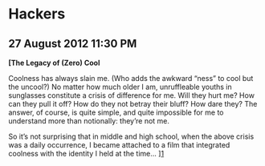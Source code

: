 # Hackers
## 27 August 2012 11:30 PM

**[The Legacy of (Zero) Cool**

Coolness has always slain me. (Who adds the awkward “ness” to cool but the uncool?) No matter how much older I am, unruffleable youths in sunglasses constitute a crisis of difference for me. Will they hurt me? How can they pull it off? How do they not betray their bluff? How dare they? The answer, of course, is quite simple, and quite impossible for me to understand more than notionally: they’re not me.

So it’s not surprising that in middle and high school, when the above crisis was a daily occurrence, I became attached to a film that integrated coolness with the identity I held at the time... ][1]

   [1]: http://brightwalldarkroom.com/post/30321550855/hackers-1995
